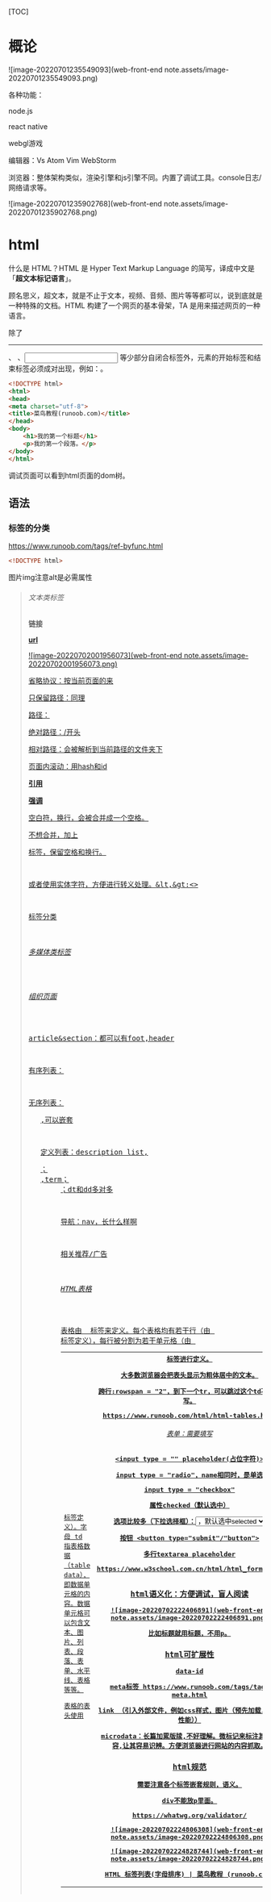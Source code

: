 [TOC]





# 概论

![image-20220701235549093](web-front-end note.assets/image-20220701235549093.png)





各种功能：

node.js

react native

webgl游戏



编辑器：Vs Atom Vim WebStorm

浏览器：整体架构类似，渲染引擎和js引擎不同。内置了调试工具。console日志/网络请求等。

![image-20220701235902768](web-front-end note.assets/image-20220701235902768.png)







# html

什么是 HTML？HTML 是 Hyper Text Markup Language 的简写，译成中文是「**超文本标记语言**」。

顾名思义，超文本，就是不止于文本，视频、音频、图片等等都可以，说到底就是一种特殊的文档。HTML 构建了一个网页的基本骨架，TA 是用来描述网页的一种语言。



除了<hr/>、 <img/>、<input/> 等少部分自闭合标签外，元素的开始标签和结束标签必须成对出现，例如：<html></html>。

```html
<!DOCTYPE html>
<html>
<head>
<meta charset="utf-8">
<title>菜鸟教程(runoob.com)</title>
</head>
<body>
    <h1>我的第一个标题</h1>
    <p>我的第一个段落。</p>
</body>
</html>
```



调试页面可以看到html页面的dom树。



## 语法

### 标签的分类

https://www.runoob.com/tags/ref-byfunc.html

``` html
<!DOCTYPE html>


```

图片img注意alt是必需属性

<blockquote>

###### 文本类标签

**链接**

<a href = "url">

**url**

![image-20220702001956073](web-front-end note.assets/image-20220702001956073.png)

省略协议：按当前页面的来

只保留路径：同理

路径：

绝对路径：/开头

相对路径：会被解析到当前路径的文件夹下

页面内滚动：用hash和id

**引用**

**强调**

空白符，换行，会被合并成一个空格。

不想合并，加上<pre>标签，保留空格和换行。

或者使用实体字符，方便进行转义处理。&lt,&gt:<>

标签分类



###### 多媒体类标签

###### 组织页面

article&section：都可以有foot,header

有序列表：

无序列表：<ul>,可以嵌套

定义列表：description list,<dl>；<dt>,term；<dd>；dt和dd多对多

导航：nav，长什么样啊

相关推荐/广告<aside> 



###### HTML表格

表格由 <table> 标签来定义。每个表格均有若干行（由 <tr> 标签定义），每行被分割为若干单元格（由 <td> 标签定义）。字母 td 指表格数据（table data），即数据单元格的内容。数据单元格可以包含文本、图片、列表、段落、表单、水平线、表格等等。

表格的表头使用 <th> 标签进行定义。

大多数浏览器会把表头显示为粗体居中的文本。

跨行:rowspan = "2"，到下一个tr，可以跳过这个td不重复写。

https://www.runoob.com/html/html-tables.html

###### 表单：需要填写

<input type = "" placeholder(占位字符)>

input type = "radio"，name相同时，是单选

input type = "checkbox"

属性checked（默认选中）

选项比较多（下拉选择框）：<select name> <option value> ，默认选中selected

按钮 <button type="submit"/"button">

多行textarea placeholder

https://www.w3school.com.cn/html/html_forms.asp



###### 

### html语义化：方便调试，盲人阅读

![image-20220702222406891](web-front-end note.assets/image-20220702222406891.png)

比如标题就用标题，不用p。



### html可扩展性

data-id

meta标签 https://www.runoob.com/tags/tag-meta.html

link （引入外部文件，例如css样式，图片（预先加载，优化性能））

microdata：长篇加累版牍,不好理解。微标记来标注其中内容,让其容易识辨。方便浏览器进行网站的内容抓取。



### html规范

需要注意各个标签嵌套规则，语义。

div不能放p里面。

https://whatwg.org/validator/



![image-20220702224806308](web-front-end note.assets/image-20220702224806308.png)

![image-20220702224828744](web-front-end note.assets/image-20220702224828744.png)



[HTML 标签列表(字母排序) | 菜鸟教程 (runoob.com)](https://www.runoob.com/tags/html-reference.html)